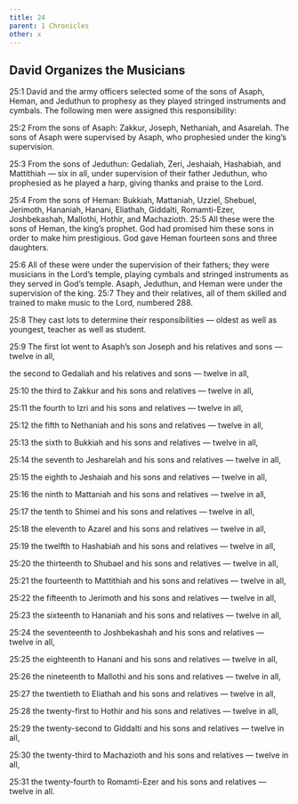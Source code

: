 ```yaml
---
title: 24
parent: 1 Chronicles
other: x
---
```


## David Organizes the Musicians

<a name="25:1">25:1</a> David and the army officers selected some of the sons of Asaph, Heman, and Jeduthun to prophesy as they played stringed instruments and cymbals. The following men were assigned this responsibility:

<a name="25:2">25:2</a> From the sons of Asaph: Zakkur, Joseph, Nethaniah, and Asarelah. The sons of Asaph were supervised by Asaph, who prophesied under the king’s supervision.

<a name="25:3">25:3</a> From the sons of Jeduthun: Gedaliah, Zeri, Jeshaiah, Hashabiah, and Mattithiah — six in all, under supervision of their father Jeduthun, who prophesied as he played a harp, giving thanks and praise to the Lord.

<a name="25:4">25:4</a> From the sons of Heman: Bukkiah, Mattaniah, Uzziel, Shebuel, Jerimoth, Hananiah, Hanani, Eliathah, Giddalti, Romamti-Ezer, Joshbekashah, Mallothi, Hothir, and Machazioth. <a name="25:5">25:5</a> All these were the sons of Heman, the king’s prophet. God had promised him these sons in order to make him prestigious. God gave Heman fourteen sons and three daughters.

<a name="25:6">25:6</a> All of these were under the supervision of their fathers; they were musicians in the Lord’s temple, playing cymbals and stringed instruments as they served in God’s temple. Asaph, Jeduthun, and Heman were under the supervision of the king. <a name="25:7">25:7</a> They and their relatives, all of them skilled and trained to make music to the Lord, numbered 288.

<a name="25:8">25:8</a> They cast lots to determine their responsibilities — oldest as well as youngest, teacher as well as student.

<a name="25:9">25:9</a> The first lot went to Asaph’s son Joseph and his relatives and sons — twelve in all,

the second to Gedaliah and his relatives and sons — twelve in all,

<a name="25:10">25:10</a> the third to Zakkur and his sons and relatives — twelve in all,

<a name="25:11">25:11</a> the fourth to Izri and his sons and relatives — twelve in all,

<a name="25:12">25:12</a> the fifth to Nethaniah and his sons and relatives — twelve in all,

<a name="25:13">25:13</a> the sixth to Bukkiah and his sons and relatives — twelve in all,

<a name="25:14">25:14</a> the seventh to Jesharelah and his sons and relatives — twelve in all,

<a name="25:15">25:15</a> the eighth to Jeshaiah and his sons and relatives — twelve in all,

<a name="25:16">25:16</a> the ninth to Mattaniah and his sons and relatives — twelve in all,

<a name="25:17">25:17</a> the tenth to Shimei and his sons and relatives — twelve in all,

<a name="25:18">25:18</a> the eleventh to Azarel and his sons and relatives — twelve in all,

<a name="25:19">25:19</a> the twelfth to Hashabiah and his sons and relatives — twelve in all,

<a name="25:20">25:20</a> the thirteenth to Shubael and his sons and relatives — twelve in all,

<a name="25:21">25:21</a> the fourteenth to Mattithiah and his sons and relatives — twelve in all,

<a name="25:22">25:22</a> the fifteenth to Jerimoth and his sons and relatives — twelve in all,

<a name="25:23">25:23</a> the sixteenth to Hananiah and his sons and relatives — twelve in all,

<a name="25:24">25:24</a> the seventeenth to Joshbekashah and his sons and relatives — twelve in all,

<a name="25:25">25:25</a> the eighteenth to Hanani and his sons and relatives — twelve in all,

<a name="25:26">25:26</a> the nineteenth to Mallothi and his sons and relatives — twelve in all,

<a name="25:27">25:27</a> the twentieth to Eliathah and his sons and relatives — twelve in all,

<a name="25:28">25:28</a> the twenty-first to Hothir and his sons and relatives — twelve in all,

<a name="25:29">25:29</a> the twenty-second to Giddalti and his sons and relatives — twelve in all,

<a name="25:30">25:30</a> the twenty-third to Machazioth and his sons and relatives — twelve in all,

<a name="25:31">25:31</a> the twenty-fourth to Romamti-Ezer and his sons and relatives — twelve in all.
